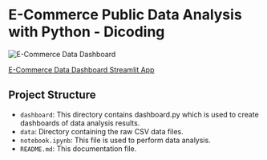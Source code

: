 # E-Commerce Public Data Analysis with Python - Dicoding
![E-Commerce Data Dashboard](Picture)

[E-Commerce Data Dashboard Streamlit App](https://nerissanikma.streamlit.app/)

## Project Structure
- `dashboard`: This directory contains dashboard.py which is used to create dashboards of data analysis results.
- `data`: Directory containing the raw CSV data files.
- `notebook.ipynb`: This file is used to perform data analysis.
- `README.md`: This documentation file.
